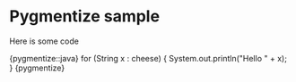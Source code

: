 # Pygmentize sample

Here is some code

{pygmentize::java}
for (String x : cheese) {
  System.out.println("Hello " + x);
}
{pygmentize}
